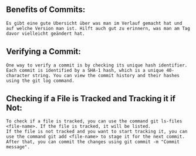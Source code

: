 ## Benefits of Commits:

    Es gibt eine gute Übersicht über was man im Verlauf gemacht hat und auf welche Version man ist. Hilft auch gut zu erinnern, was man am Tag davor vielleicht geändert hat.

## Verifying a Commit:

    One way to verify a commit is by checking its unique hash identifier. Each commit is identified by a SHA-1 hash, which is a unique 40-character string. You can view the commit history and their hashes using the git log command.

## Checking if a File is Tracked and Tracking it if Not:

    To check if a file is tracked, you can use the command git ls-files <file-name>. If the file is tracked, it will be listed.
    If the file is not tracked and you want to start tracking it, you can use the command git add <file-name> to stage it for the next commit. After that, you can commit the changes using git commit -m "Commit message".